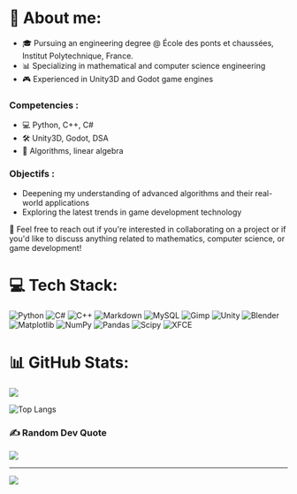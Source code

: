# 💫 About me:
- 🎓  Pursuing an engineering degree @ École des ponts et chaussées, Institut Polytechnique, France.
- 📊 Specializing in mathematical and computer science engineering
- 🎮 Experienced in Unity3D and Godot game engines

### Competencies :
- 💻 Python, C++, C#
- 🛠️ Unity3D, Godot, DSA
- 🧮 Algorithms, linear algebra

### Objectifs :
- Deepening my understanding of advanced algorithms and their real-world applications
- Exploring the latest trends in game development technology


🤝 Feel free to reach out if you're interested in collaborating on a project or if you'd like to discuss anything related to mathematics, computer science, or game development!


# 💻 Tech Stack: 
![Python](https://img.shields.io/badge/python-3670A0?style=flat&logo=python&logoColor=ffdd54)  ![C#](https://img.shields.io/badge/c%23-%23239120.svg?style=flat&logo=csharp&logoColor=white) ![C++](https://img.shields.io/badge/c++-%2300599C.svg?style=flat&logo=c%2B%2B&logoColor=white) ![Markdown](https://img.shields.io/badge/markdown-%23000000.svg?style=flat&logo=markdown&logoColor=white)  ![MySQL](https://img.shields.io/badge/mysql-4479A1.svg?style=flat&logo=mysql&logoColor=white) ![Gimp](https://img.shields.io/badge/Gimp-657D8B?style=flat&logo=gimp&logoColor=FFFFFF) ![Unity](https://img.shields.io/badge/-Unity-000000?style=flat-square&logo=unity&logoColor=white) ![Blender](https://img.shields.io/badge/blender-%23F5792A.svg?style=flat&logo=blender&logoColor=white) ![Matplotlib](https://img.shields.io/badge/Matplotlib-%23ffffff.svg?style=flat&logo=Matplotlib&logoColor=black) ![NumPy](https://img.shields.io/badge/numpy-%23013243.svg?style=flat&logo=numpy&logoColor=white) ![Pandas](https://img.shields.io/badge/pandas-%23150458.svg?style=flat&logo=pandas&logoColor=white) ![Scipy](https://img.shields.io/badge/SciPy-%230C55A5.svg?style=flat&logo=scipy&logoColor=%white) ![XFCE](https://img.shields.io/badge/XFCE-%232284F2.svg?style=flat&logo=xfce&logoColor=white)
# 📊 GitHub Stats:
![](https://github-readme-streak-stats.herokuapp.com/?user=anwar_ka&theme=dark&hide_border=true)<br/>

![Top Langs](https://github-readme-stats.vercel.app/api/top-langs/?username=AnwarKardid&layout=compact)

### ✍️ Random Dev Quote
![](https://quotes-github-readme.vercel.app/api?type=vetical&theme=merko)


---
[![](https://visitcount.itsvg.in/api?id=anwar_ka&icon=6&color=10)](https://visitcount.itsvg.in)


